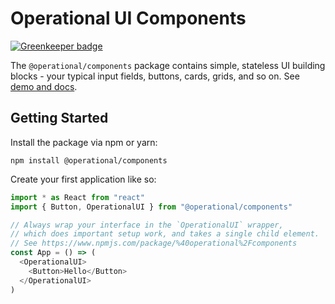 # Operational UI Components

[![Greenkeeper badge](https://badges.greenkeeper.io/contiamo/operational-ui.svg)](https://greenkeeper.io/)

The `@operational/components` package contains simple, stateless UI building blocks - your typical input fields, buttons, cards, grids, and so on. See [demo and docs](https://operational-ui.js.org/).

## Getting Started

Install the package via npm or yarn:

`npm install @operational/components`

Create your first application like so:

```js
import * as React from "react"
import { Button, OperationalUI } from "@operational/components"

// Always wrap your interface in the `OperationalUI` wrapper,
// which does important setup work, and takes a single child element.
// See https://www.npmjs.com/package/%40operational%2Fcomponents
const App = () => (
  <OperationalUI>
    <Button>Hello</Button>
  </OperationalUI>
)
```

